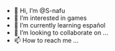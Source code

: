 - 👋 Hi, I’m @S-nafu
- 👀 I’m interested in games
- 🌱 I’m currently learning español
- 💞️ I’m looking to collaborate on ...
- 📫 How to reach me ... 

<!---
S-nafu/S-nafu is a ✨ special ✨ repository because its `README.md` (this file) appears on your GitHub profile.
You can click the Preview link to take a look at your changes.
--->
